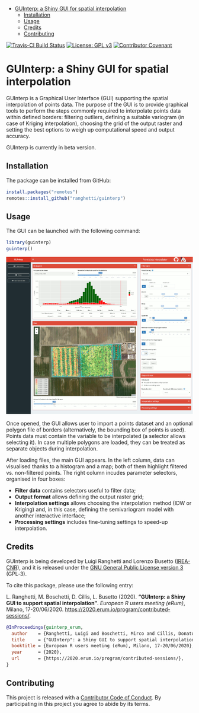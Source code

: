 
  - [GUInterp: a Shiny GUI for spatial
    interpolation](#guinterp-a-shiny-gui-for-spatial-interpolation)
      - [Installation](#installation)
      - [Usage](#usage)
      - [Credits](#credits)
      - [Contributing](#contributing)

<!-- IMPORTANT: do NOT edit README.Rmd! Edit index.Rmd instead, -->

<!-- and generate README.Rmd using utils/code/create_README.sh  -->

[![Travis-CI Build
Status](https://travis-ci.com/ranghetti/guinterp.svg?branch=master)](https://travis-ci.com/ranghetti/guinterp)
[![License: GPL
v3](https://img.shields.io/badge/License-GPL%20v3-blue.svg)](http://www.gnu.org/licenses/gpl-3.0)
[![Contributor
Covenant](https://img.shields.io/badge/Contributor%20Covenant-v1.4%20adopted-ff69b4.svg)](.github/CODE-OF-CONDUCT.md)

# GUInterp: a Shiny GUI for spatial interpolation

GUInterp is a Graphical User Interface (GUI) supporting the spatial
interpolation of points data. The purpose of the GUI is to provide
graphical tools to perform the steps commonly required to interpolate
points data within defined borders: filtering outliers, defining a
suitable variogram (in case of Kriging interpolation), choosing the grid
of the output raster and setting the best options to weigh up
computational speed and output accuracy.

GUInterp is currently in beta version.

## Installation

The package can be installed from GitHub:

``` r
install.packages("remotes")
remotes::install_github("ranghetti/guinterp")
```

## Usage

The GUI can be launched with the following command:

``` r
library(guinterp)
guinterp()
```

<p style="text-align:center;">

<a href="https://raw.githubusercontent.com/ranghetti/guinterp/devel/man/figures/guinterp-0.png" target="_blank">
<img src="man/figures/guinterp-0_small.png"> </a>

</p>

Once opened, the GUI allows user to import a points dataset and an
optional polygon file of borders (alternatively, the bounding box of
points is used). Points data must contain the variable to be
interpolated (a selector allows selecting it). In case multiple polygons
are loaded, they can be treated as separate objects during
interpolation.

After loading files, the main GUI appears. In the left column, data can
visualised thanks to a histogram and a map; both of them highlight
filtered vs. non-filtered points. The right column incudes parameter
selectors, organised in four boxes:

  - **Filter data** contains selectors useful to filter data;
  - **Output format** allows defining the output raster grid;
  - **Interpolation settings** allows choosing the interpolation method
    (IDW or Kriging) and, in this case, defining the semivariogram model
    with another interactive interface;
  - **Processing settings** includes fine-tuning settings to speed-up
    interpolation.

## Credits

GUInterp is being developed by Luigi Ranghetti and Lorenzo Busetto
([IREA-CNR](http://www.irea.cnr.it)), and it is released under the [GNU
General Public License
version 3](https://www.gnu.org/licenses/gpl-3.0.html) (GPL‑3).

To cite this package, please use the following entry:

L. Ranghetti, M. Boschetti, D. Cillis, L. Busetto (2020). **“GUInterp: a
Shiny GUI to support spatial interpolation”**. *European R users meeting
(eRum)*, Milano, 17-20/06/2020.
<a href="https://2020.erum.io" target="_blank">https://2020.erum.io/program/contributed-sessions/</a>.

``` bibtex
@InProceedings{guinterp_erum,
  author    = {Ranghetti, Luigi and Boschetti, Mirco and Cillis, Donato and Busetto, Lorenzo},
  title     = {"GUInterp": a Shiny GUI to support spatial interpolation},
  booktitle = {European R users meeting (eRum), Milano, 17-20/06/2020},
  year      = {2020},
  url       = {https://2020.erum.io/program/contributed-sessions/},
}
```

## Contributing

This project is released with a [Contributor Code of
Conduct](.github/CODE-OF-CONDUCT.md). By participating in this project
you agree to abide by its terms.
